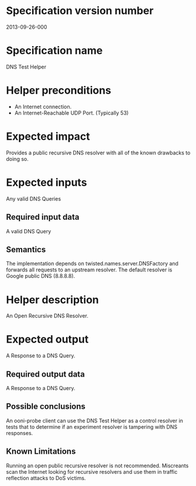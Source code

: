 # Specification version number

2013-09-26-000

# Specification name

  DNS Test Helper

# Helper preconditions

 * An Internet connection.
 * An Internet-Reachable UDP Port. (Typically 53)

# Expected impact

  Provides a public recursive DNS resolver with all of the known drawbacks to
  doing so.

# Expected inputs

  Any valid DNS Queries

## Required input data

  A valid DNS Query

## Semantics

  The implementation depends on twisted.names.server.DNSFactory and forwards
  all requests to an upstream resolver. The default resolver is Google public
  DNS (8.8.8.8).

# Helper description

  An Open Recursive DNS Resolver.

# Expected output

  A Response to a DNS Query.

## Required output data

  A Response to a DNS Query.

## Possible conclusions

  An ooni-probe client can use the DNS Test Helper as a control resolver in
  tests that to determine if an experiment resolver is tampering with DNS
  responses.

## Known Limitations

  Running an open public recursive resolver is not recommended. Miscreants
  scan the Internet looking for recursive resolvers and use them in traffic
  reflection attacks to DoS victims.
